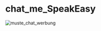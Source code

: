 # chat_me_SpeakEasy


![muste_chat_werbung](https://github.com/Europe-d/chat_me_SpeakEasy/assets/119285741/8dd2d449-5a6a-4318-8609-1645fa47aaa0)
